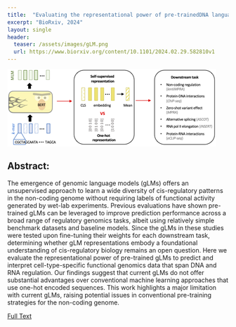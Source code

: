 ```yaml
---
title:  "Evaluating the representational power of pre-trainedDNA language models for regulatory genomics"
excerpt: "BioRxiv, 2024"
layout: single
header:
  teaser: /assets/images/gLM.png
  url: https://www.biorxiv.org/content/10.1101/2024.02.29.582810v1
---
```


![Image from news and views.](/assets/images/gLM.png)

## Abstract:
The emergence of genomic language models (gLMs) offers an unsupervised approach to learn a wide diversity of cis-regulatory
patterns in the non-coding genome without requiring labels of functional activity generated by wet-lab experiments. Previous
evaluations have shown pre-trained gLMs can be leveraged to improve prediction performance across a broad range of
regulatory genomics tasks, albeit using relatively simple benchmark datasets and baseline models. Since the gLMs in these
studies were tested upon fine-tuning their weights for each downstream task, determining whether gLM representations embody
a foundational understanding of cis-regulatory biology remains an open question. Here we evaluate the representational power
of pre-trained gLMs to predict and interpret cell-type-specific functional genomics data that span DNA and RNA regulation.
Our findings suggest that current gLMs do not offer substantial advantages over conventional machine learning approaches
that use one-hot encoded sequences. This work highlights a major limitation with current gLMs, raising potential issues in
conventional pre-training strategies for the non-coding genome.

[Full Text](https://www.biorxiv.org/content/10.1101/2024.02.29.582810v1.full.pdf)
